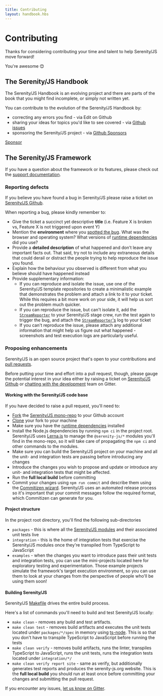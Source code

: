 ```yaml
---
title: Contributing
layout: handbook.hbs
---
```

# Contributing

Thanks for considering contributing your time and talent to help Serenity/JS move forward!

You're awesome &#x1F60A;

## The Serenity/JS Handbook

The Serenity/JS Handbook is an evolving project and there are parts of the book that you might find incomplete, or simply not written yet.

You can contribute to the evolution of the Serenity/JS Handbook by:
- correcting any errors you find - via <i class="far fa-edit"></i> Edit on Github
- sharing your ideas for topics you'd like to see covered - via [Github issues](https://github.com/serenity-js/serenity-js/issues/new)
- sponsoring the Serenity/JS project - via [Github Sponsors](https://github.com/sponsors/serenity-js)

<a class="github-button" href="https://github.com/sponsors/serenity-js" data-icon="octicon-heart" data-size="large" aria-label="Sponsor Serenity/JS on GitHub">Sponsor</a>

## The Serenity/JS Framework

If you have a question about the framework or its features, please check out the [support documentation](/support.html).

### Reporting defects

If you believe you have found a bug in Serenity/JS please raise a ticket on [Serenity/JS Github](https://github.com/serenity-js/serenity-js).

When reporting a bug, please kindly remember to:
- Give the ticket a succinct yet descriptive **title** (i.e. Feature X is broken vs, Feature X is not triggered upon event Y)
- Mention the **environment** where you [spotted the bug](https://cartoontester.blogspot.com/2012/02/art-of-bug-reporting.html). What was the browser and operating system? What versions of [runtime dependencies](/handbook/integration/runtime-dependencies.html) did you use?
- Provide a **detailed description** of what happened and don’t leave any important facts out. That said, try not to include any extraneous details that could derail or distract the people trying to help reproduce the issue you found.
- Explain how the behaviour you observed is different from what you believe should have happened instead
- Provide supplementary information:
    - If you can reproduce and isolate the issue, use one of the Serenity/JS template repositories to create a minimalistic example that demonstrates the problem and attach a link to it to your ticket. While this requires a bit more work on your side, it will help us sort out the problem much quicker.
    - If you can reproduce the issue, but can't isolate it, add the [`StreamReporter`](/modules/core/class/src/stage/crew/stream-reporter/StreamReporter.ts~StreamReporter.html) to your Serenity/JS stage crew, run the test again to trigger the bug, and attach the [`StreamReporter`'s](/modules/core/class/src/stage/crew/stream-reporter/StreamReporter.ts~StreamReporter.html)  log to your ticket
    - If you can't reproduce the issue, please attach any additional information that might help us figure out what happened - screenshots and test execution logs are particularly useful. 

### Proposing enhancements

Serenity/JS is an open source project that's open to your contributions and [pull requests](https://help.github.com/en/github/collaborating-with-issues-and-pull-requests/about-pull-requests).

Before putting your time and effort into a pull request, though, please gauge the potential interest in your idea either by raising a ticket on [Serenity/JS Github](https://github.com/serenity-js/serenity-js/issues/new) or [chatting with the development](https://gitter.im/serenity-js/Lobby) team on Gitter.

#### Working with the Serenity/JS code base

If you have decided to raise a pull request, you'll need to:
- [Fork](https://help.github.com/en/github/getting-started-with-github/fork-a-repo) the [Serenity/JS mono-repo](https://github.com/serenity-js/serenity-js) to your Github account
- [Clone](https://help.github.com/en/github/creating-cloning-and-archiving-repositories/cloning-a-repository) your fork to your machine
- Make sure you have the [runtime dependencies](/handbook/integration/runtime-dependencies.html) installed
- Install the Node.js dependencies by running `npm ci` in the project root. Serenity/JS uses [Lerna.js](https://github.com/lerna/lerna) to manage the `@serenity-js/*` modules you'll find in the mono-repo, so it will take care of propagating the `npm ci` and other commands to the modules.
- Make sure you can build the Serenity/JS project on your machine and all the unit- and integration tests are passing before introducing any changes
- Introduce the changes you wish to propose and update or introduce any unit- and integration tests that might be affected.
- Run the **full local build** before committing
- Commit your changes using `npm run commit` and describe them using the [Commitizen wizard](https://github.com/commitizen). Serenity/JS uses an automated release process so it's important that your commit messages follow the required format, which Commitizen can generate for you.

#### Project structure

In the project root directory, you'll find the following sub-directories
- `packages` - this is where all the [Serenity/JS modules](/modules) and their associated unit tests live
- `integration` - this is the home of integration tests that exercise the Serenity/JS modules once they're transpiled from TypeScript to JavaScript
- `examples` - when the changes you want to introduce pass their unit tests and integration tests, you can use the mini-projects located here for exploratory testing and experimentation. Those example projects simulate the framework's target execution environment, so you can use them to look at your changes from the perspective of people who'll be using them soon!  

#### Building Serenity/JS

Serenity/JS [Makefile](https://github.com/serenity-js/serenity-js/blob/master/Makefile) drives the entire build process. 

Here's a list of commands you'll need to build and test Serenity/JS locally:
- `make clean` - removes any build and test artifacts.
- `make clean test` - removes build artifacts and executes the unit tests located under `packages/*/spec` in memory using [ts-node](https://github.com/TypeStrong/ts-node). This is so that you don't have to transpile TypeScript to JavaScript before running the tests
- `make clean verify` - removes build artifacts, runs the linter, transpiles TypeScript to JavaScript, runs the unit tests, runs the integration tests located under `integration/*/` 
- `make clean verify report site` - same as verify, but additionally generates test reports and produces the serenity-js.org website. This is the **full local build** you should run at least once before committing your changes and submitting the pull request.

If you encounter any issues, [let us know on Gitter](https://gitter.im/serenity-js/Lobby).

